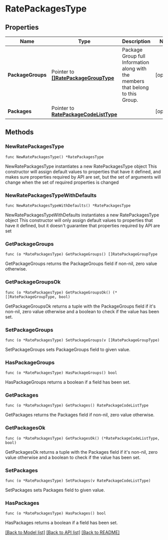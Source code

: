 # RatePackagesType

## Properties

Name | Type | Description | Notes
------------ | ------------- | ------------- | -------------
**PackageGroups** | Pointer to [**[]RatePackageGroupType**](RatePackageGroupType.md) | Package Group full Information along with the members that belong to this Group. | [optional] 
**Packages** | Pointer to [**RatePackageCodeListType**](RatePackageCodeListType.md) |  | [optional] 

## Methods

### NewRatePackagesType

`func NewRatePackagesType() *RatePackagesType`

NewRatePackagesType instantiates a new RatePackagesType object
This constructor will assign default values to properties that have it defined,
and makes sure properties required by API are set, but the set of arguments
will change when the set of required properties is changed

### NewRatePackagesTypeWithDefaults

`func NewRatePackagesTypeWithDefaults() *RatePackagesType`

NewRatePackagesTypeWithDefaults instantiates a new RatePackagesType object
This constructor will only assign default values to properties that have it defined,
but it doesn't guarantee that properties required by API are set

### GetPackageGroups

`func (o *RatePackagesType) GetPackageGroups() []RatePackageGroupType`

GetPackageGroups returns the PackageGroups field if non-nil, zero value otherwise.

### GetPackageGroupsOk

`func (o *RatePackagesType) GetPackageGroupsOk() (*[]RatePackageGroupType, bool)`

GetPackageGroupsOk returns a tuple with the PackageGroups field if it's non-nil, zero value otherwise
and a boolean to check if the value has been set.

### SetPackageGroups

`func (o *RatePackagesType) SetPackageGroups(v []RatePackageGroupType)`

SetPackageGroups sets PackageGroups field to given value.

### HasPackageGroups

`func (o *RatePackagesType) HasPackageGroups() bool`

HasPackageGroups returns a boolean if a field has been set.

### GetPackages

`func (o *RatePackagesType) GetPackages() RatePackageCodeListType`

GetPackages returns the Packages field if non-nil, zero value otherwise.

### GetPackagesOk

`func (o *RatePackagesType) GetPackagesOk() (*RatePackageCodeListType, bool)`

GetPackagesOk returns a tuple with the Packages field if it's non-nil, zero value otherwise
and a boolean to check if the value has been set.

### SetPackages

`func (o *RatePackagesType) SetPackages(v RatePackageCodeListType)`

SetPackages sets Packages field to given value.

### HasPackages

`func (o *RatePackagesType) HasPackages() bool`

HasPackages returns a boolean if a field has been set.


[[Back to Model list]](../README.md#documentation-for-models) [[Back to API list]](../README.md#documentation-for-api-endpoints) [[Back to README]](../README.md)


